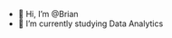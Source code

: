 - 👋 Hi, I’m @Brian
- 👀 I’m currently studying Data Analytics

<!---- 👀 I’m interested in Learning to Code for Games/Mods/Voxel/2D
- 🌱 I’m currently learning Python/C++/Thrive(Game)
- 💞️ I’m looking to collaborate on Thrive(Game)/Unity(Platform)
- 📫 How to reach me Discord ( https://discord.gg/y76Bj2Dw )
--->

<!---
Neags/Neags is a ✨ special ✨ repository because its `README.md` (this file) appears on your GitHub profile.
You can click the Preview link to take a look at your changes.
--->
